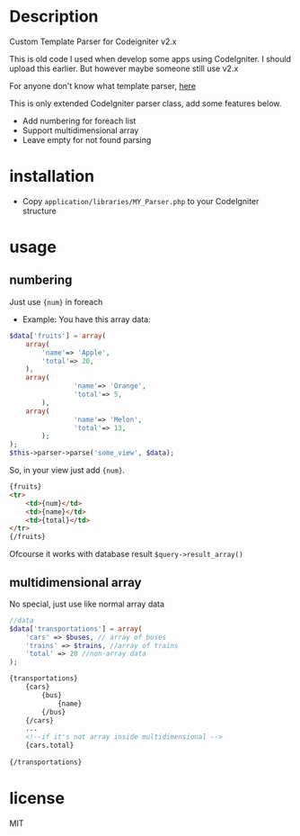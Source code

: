 # Description
Custom Template Parser for Codeigniter v2.x

This is old code I used when develop some apps using CodeIgniter.
I should upload this earlier. But however maybe someone still use v2.x

For anyone don't know what template parser, [here](https://codeigniter.com/userguide2/libraries/parser.html)

This is only extended CodeIgniter parser class, add some features below.
- Add numbering for foreach list
- Support multidimensional array
- Leave empty for not found parsing

# installation
- Copy `application/libraries/MY_Parser.php` to your CodeIgniter structure

# usage
## numbering
Just use `{num}` in foreach
- Example:
You have this array data:
```php
$data['fruits'] = array(
	array(
		'name'=> 'Apple',
		'total'=> 20,
	),
	array(
                'name'=> 'Orange',
                'total'=> 5,
        ),
	array(
                'name'=> 'Melon',
                'total'=> 13,
        );
);
$this->parser->parse('some_view', $data);
```

So, in your view just add `{num}`.
```html
{fruits}
<tr>
	<td>{num}</td>
	<td>{name}</td>
	<td>{total}</td>
</tr>
{/fruits}
```
Ofcourse it works with database result `$query->result_array()`

## multidimensional array
No special, just use like normal array data

```php
//data
$data['transportations'] = array(
	'cars' => $buses, // array of buses
	'trains' => $trains, //array of trains
	'total' => 20 //non-array data
);
```


```html
{transportations}
	{cars}
		{bus}
			{name}
		{/bus}
	{/cars}
	...
	<!--if it's not array inside multidimensional -->
	{cars.total}
	
{/transportations}
```


# license
MIT
